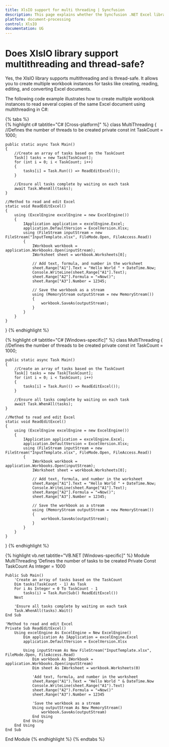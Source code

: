 ```yaml
---
title: XlsIO support for multi threading | Syncfusion
description: This page explains whether the Syncfusion .NET Excel library (XlsIO) provides support for multi threading.
platform: document-processing
control: XlsIO
documentation: UG
---
```


# Does XlsIO library support multithreading and thread-safe?

Yes, the XlsIO library supports multithreading and is thread-safe. It allows you to create multiple workbook instances for tasks like creating, reading, editing, and converting Excel documents.

The following code example illustrates how to create multiple workbook instances to read several copies of the same Excel document using multithreading in C#:

{% tabs %}  
{% highlight c# tabtitle="C# [Cross-platform]" %}
class MultiThreading
{
    //Defines the number of threads to be created
    private const int TaskCount = 1000;

    public static async Task Main()
    {
        //Create an array of tasks based on the TaskCount
        Task[] tasks = new Task[TaskCount];
        for (int i = 0; i < TaskCount; i++)
        {
            tasks[i] = Task.Run(() => ReadEditExcel());
        }

        //Ensure all tasks complete by waiting on each task
        await Task.WhenAll(tasks);
    }

    //Method to read and edit Excel
    static void ReadEditExcel()
    {
        using (ExcelEngine excelEngine = new ExcelEngine())
        {
            IApplication application = excelEngine.Excel;
            application.DefaultVersion = ExcelVersion.Xlsx;
            using (FileStream inputStream = new FileStream("InputTemplate.xlsx", FileMode.Open, FileAccess.Read))
            {
                IWorkbook workbook = application.Workbooks.Open(inputStream);
                IWorksheet sheet = workbook.Worksheets[0];

                // Add text, formula, and number in the worksheet
                sheet.Range["A1"].Text = "Hello World " + DateTime.Now;
                Console.WriteLine(sheet.Range["A1"].Text);
                sheet.Range["A2"].Formula = "=Now()";
                sheet.Range["A3"].Number = 12345;

                // Save the workbook as a stream
                using (MemoryStream outputStream = new MemoryStream())
                {
                    workbook.SaveAs(outputStream);
                }
            }
        }
    }
}
{% endhighlight %}

{% highlight c# tabtitle="C# [Windows-specific]" %}
class MultiThreading
{
    //Defines the number of threads to be created
    private const int TaskCount = 1000;

    public static async Task Main()
    {
        //Create an array of tasks based on the TaskCount
        Task[] tasks = new Task[TaskCount];
        for (int i = 0; i < TaskCount; i++)
        {
            tasks[i] = Task.Run(() => ReadEditExcel());
        }

        //Ensure all tasks complete by waiting on each task
        await Task.WhenAll(tasks);
    }

    //Method to read and edit Excel
    static void ReadEditExcel()
    {
        using (ExcelEngine excelEngine = new ExcelEngine())
        {
            IApplication application = excelEngine.Excel;
            application.DefaultVersion = ExcelVersion.Xlsx;
            using (FileStream inputStream = new FileStream("InputTemplate.xlsx", FileMode.Open, FileAccess.Read))
            {
                IWorkbook workbook = application.Workbooks.Open(inputStream);
                IWorksheet sheet = workbook.Worksheets[0];

                // Add text, formula, and number in the worksheet
                sheet.Range["A1"].Text = "Hello World " + DateTime.Now;
                Console.WriteLine(sheet.Range["A1"].Text);
                sheet.Range["A2"].Formula = "=Now()";
                sheet.Range["A3"].Number = 12345;

                // Save the workbook as a stream
                using (MemoryStream outputStream = new MemoryStream())
                {
                    workbook.SaveAs(outputStream);
                }
            }
        }
    }
}
{% endhighlight %}

{% highlight vb.net tabtitle="VB.NET [Windows-specific]" %}
Module MultiThreading
    'Defines the number of tasks to be created
    Private Const TaskCount As Integer = 1000

    Public Sub Main()
        'Create an array of tasks based on the TaskCount
        Dim tasks(TaskCount - 1) As Task
        For i As Integer = 0 To TaskCount - 1
            tasks(i) = Task.Run(Sub() ReadEditExcel())
        Next

        'Ensure all tasks complete by waiting on each task
        Task.WhenAll(tasks).Wait()
    End Sub

    'Method to read and edit Excel
    Private Sub ReadEditExcel()
        Using excelEngine As ExcelEngine = New ExcelEngine()
            Dim application As IApplication = excelEngine.Excel
            application.DefaultVersion = ExcelVersion.Xlsx

            Using inputStream As New FileStream("InputTemplate.xlsx", FileMode.Open, FileAccess.Read)
                Dim workbook As IWorkbook = application.Workbooks.Open(inputStream)
                Dim sheet As IWorksheet = workbook.Worksheets(0)

                'Add text, formula, and number in the worksheet
                sheet.Range("A1").Text = "Hello World " & DateTime.Now
                Console.WriteLine(sheet.Range("A1").Text)
                sheet.Range("A2").Formula = "=Now()"
                sheet.Range("A3").Number = 12345

                'Save the workbook as a stream
                Using outputStream As New MemoryStream()
                    workbook.SaveAs(outputStream)
                End Using
            End Using
        End Using
    End Sub
End Module
{% endhighlight %}
{% endtabs %}